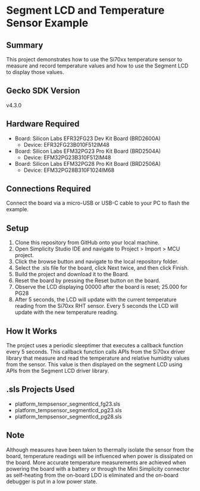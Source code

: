 # Segment LCD and Temperature Sensor Example

## Summary

This project demonstrates how to use the Si70xx temperature sensor to measure
and record temperature values and how to use the Segment LCD to display those
values.

## Gecko SDK Version

v4.3.0

## Hardware Required

* Board:  Silicon Labs EFR32FG23 Dev Kit Board (BRD2600A)
  * Device: EFR32FG23B010F512IM48
* Board:  Silicon Labs EFM32PG23 Pro Kit Board (BRD2504A)
  * Device: EFM32PG23B310F512IM48
* Board:  Silicon Labs EFM32PG28 Pro Kit Board (BRD2506A)
  * Device: EFM32PG28B310F1024IM68

## Connections Required

Connect the board via a micro-USB or USB-C cable to your PC to flash the example. 

## Setup

1. Clone this repository from GitHub onto your local machine.
2. Open Simplicity Studio IDE and navigate to Project > Import > MCU project.
3. Click the browse button and navigate to the local repository folder.
4. Select the .sls file for the board, click Next twice, and then click Finish.
5. Build the project and download it to the Board.
6. Reset the board by pressing the Reset button on the board.
7. Observe the LCD displaying 00000 after the board is reset; 25.000 for PG28
8. After 5 seconds, the LCD will update with the current temperature reading 
from the Si70xx RHT sensor. Every 5 seconds the LCD will update with the new
temperature reading.

## How It Works

The project uses a periodic sleeptimer that executes a callback function every
5 seconds. This callback function calls APIs from the Si70xx driver library that
measure and read the temperature and relative humidity values from the sensor. 
This value is then displayed on the segment LCD using APIs from the Segment LCD
driver library. 

## .sls Projects Used

* platform_tempsensor_segmentlcd_fg23.sls
* platform_tempsensor_segmentlcd_pg23.sls
* platform_tempsensor_segmentlcd_pg28.sls

## Note

Although measures have been taken to thermally isolate the sensor from the 
board, temperature readings will be influenced when power is dissipated on the
board. More accurate temperature measurements are achieved when powering the 
board with a battery or through the Mini Simplicity connector as self-heating 
from the on-board LDO is eliminated and the on-board debugger is put in a low
power state.
